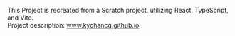 This Project is recreated from a Scratch project, utilizing React, TypeScript, and Vite. \
Project description: www.kychancq.github.io
